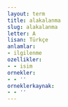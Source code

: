 ```yaml
---
layout: term
title: alakalanma
slug: alakalanma
letter: A
lisan: Türkçe
anlamlar:
- ilgilenme
ozellikler:
- - isim
ornekler:
- - ''
orneklerkaynak:
- - ''
---
```

